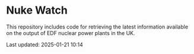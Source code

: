 # Nuke Watch

This repository includes code for retrieving the latest information available on the output of EDF nuclear power plants in the UK.

Last updated: 2025-01-21 10:14